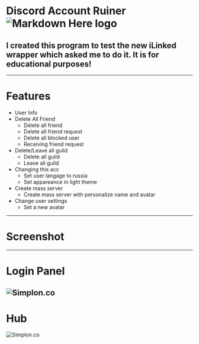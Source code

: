 # Discord Account Ruiner ![Markdown Here logo](https://cdn.discordapp.com/attachments/698652175882125405/726843684083204156/T-3Fo_stan-ConvertImage.png) 

## I created this program to test the new iLinked wrapper which asked me to do it. It is for educational purposes!
----------------
# Features
* User Info
* Delete All Friend
    * Delete all friend
    * Delete all friend request
    * Delete all blocked user
    * Receiving friend request
* Delete/Leave all guild
    * Delete all guild
    * Leave all guild
* Changing this acc
    * Set user langage to russia
    * Set appareance in light theme
* Create mass server
    * Create mass server with personalize name and avatar
* Change user settings
    * Set a new avatar
----------------
# Screenshot
----------------
# Login Panel
![Simplon.co](https://cdn.discordapp.com/attachments/728627761320820756/729694098503630908/unknown.png)
----------------
# Hub
![Simplon.co](https://cdn.discordapp.com/attachments/728627761320820756/729694548422295612/unknown.png)
